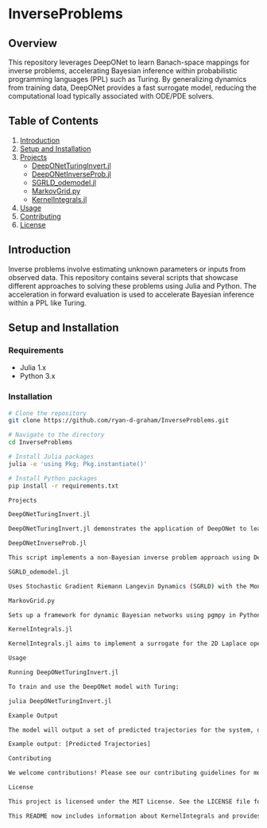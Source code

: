 # InverseProblems

## Overview
This repository leverages DeepONet to learn Banach-space mappings for inverse problems, accelerating Bayesian inference within probabilistic programming languages (PPL) such as Turing. By generalizing dynamics from training data, DeepONet provides a fast surrogate model, reducing the computational load typically associated with ODE/PDE solvers.

## Table of Contents
1. [Introduction](#introduction)
2. [Setup and Installation](#setup-and-installation)
3. [Projects](#projects)
   - [DeepONetTuringInvert.jl](#deeponetturinginvertjl)
   - [DeepONetInverseProb.jl](#deeponetinverseprobjl)
   - [SGRLD_odemodel.jl](#sgrld_odemodeljl)
   - [MarkovGrid.py](#markovgridpy)
   - [KernelIntegrals.jl](#kernelintegralsjl)
4. [Usage](#usage)
5. [Contributing](#contributing)
6. [License](#license)

## Introduction
Inverse problems involve estimating unknown parameters or inputs from observed data. This repository contains several scripts that showcase different approaches to solving these problems using Julia and Python. The acceleration in forward evaluation is used to accelerate Bayesian inference within a PPL like Turing.

## Setup and Installation

### Requirements
- Julia 1.x
- Python 3.x

### Installation
```sh
# Clone the repository
git clone https://github.com/ryan-d-graham/InverseProblems.git

# Navigate to the directory
cd InverseProblems

# Install Julia packages
julia -e 'using Pkg; Pkg.instantiate()'

# Install Python packages
pip install -r requirements.txt

Projects

DeepONetTuringInvert.jl

DeepONetTuringInvert.jl demonstrates the application of DeepONet to learn and generalize the dynamics of nonlinear systems. By training on data generated from a pendulum system, DeepONet provides a surrogate model that rapidly predicts system behavior, significantly accelerating Bayesian inference within Turing.

DeepONetInverseProb.jl

This script implements a non-Bayesian inverse problem approach using DeepONet, directly inferring the external forcing from solution data.

SGRLD_odemodel.jl

Uses Stochastic Gradient Riemann Langevin Dynamics (SGRLD) with the Monge metric for multi-modal posterior inference of an ODE model’s parameters.

MarkovGrid.py

Sets up a framework for dynamic Bayesian networks using pgmpy in Python, with flexible configurations for Markov chains and inter-process relationships.

KernelIntegrals.jl

KernelIntegrals.jl aims to implement a surrogate for the 2D Laplace operator by using kernel integrals to generate quadrature-based numerical integral data. This approach allows for efficient numerical approximations of integrals, facilitating faster and more accurate solutions to PDE problems.

Usage

Running DeepONetTuringInvert.jl

To train and use the DeepONet model with Turing:

julia DeepONetTuringInvert.jl

Example Output

The model will output a set of predicted trajectories for the system, demonstrating its ability to generalize from the training data:

Example output: [Predicted Trajectories]

Contributing

We welcome contributions! Please see our contributing guidelines for more details.

License

This project is licensed under the MIT License. See the LICENSE file for details.

This README now includes information about KernelIntegrals and provides a comprehensive overview of your repository's projects and their purposes.